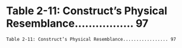 # Table 2-11: Construct’s Physical Resemblance................. 97

```
Table 2-11: Construct’s Physical Resemblance................. 97

```
